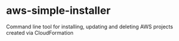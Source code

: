 # aws-simple-installer
Command line tool for installing, updating and deleting AWS projects created via CloudFormation
